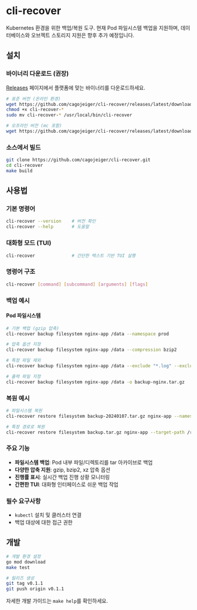 # cli-recover

Kubernetes 환경을 위한 백업/복원 도구. 현재 Pod 파일시스템 백업을 지원하며, 데이터베이스와 오브젝트 스토리지 지원은 향후 추가 예정입니다.

## 설치

### 바이너리 다운로드 (권장)

[Releases](https://github.com/cagojeiger/cli-recover/releases) 페이지에서 플랫폼에 맞는 바이너리를 다운로드하세요.

```bash
# 표준 버전 (온라인 환경)
wget https://github.com/cagojeiger/cli-recover/releases/latest/download/cli-recover-$(uname -s)-$(uname -m)
chmod +x cli-recover-*
sudo mv cli-recover-* /usr/local/bin/cli-recover

# 오프라인 버전 (mc 포함)
wget https://github.com/cagojeiger/cli-recover/releases/latest/download/cli-recover-offline-$(uname -s)-$(uname -m)
```

### 소스에서 빌드

```bash
git clone https://github.com/cagojeiger/cli-recover.git
cd cli-recover
make build
```

## 사용법

### 기본 명령어
```bash
cli-recover --version    # 버전 확인
cli-recover --help       # 도움말
```

### 대화형 모드 (TUI)
```bash
cli-recover              # 간단한 텍스트 기반 TUI 실행
```

### 명령어 구조
```bash
cli-recover [command] [subcommand] [arguments] [flags]
```

### 백업 예시

#### Pod 파일시스템
```bash
# 기본 백업 (gzip 압축)
cli-recover backup filesystem nginx-app /data --namespace prod

# 압축 옵션 지정
cli-recover backup filesystem nginx-app /data --compression bzip2

# 특정 파일 제외
cli-recover backup filesystem nginx-app /data --exclude "*.log" --exclude "*.tmp"

# 출력 파일 지정
cli-recover backup filesystem nginx-app /data -o backup-nginx.tar.gz
```

### 복원 예시
```bash
# 파일시스템 복원
cli-recover restore filesystem backup-20240107.tar.gz nginx-app --namespace prod

# 특정 경로로 복원
cli-recover restore filesystem backup.tar.gz nginx-app --target-path /restore
```

### 주요 기능
- **파일시스템 백업**: Pod 내부 파일/디렉토리를 tar 아카이브로 백업
- **다양한 압축 지원**: gzip, bzip2, xz 압축 옵션
- **진행률 표시**: 실시간 백업 진행 상황 모니터링
- **간편한 TUI**: 대화형 인터페이스로 쉬운 백업 작업

### 필수 요구사항
- `kubectl` 설치 및 클러스터 연결
- 백업 대상에 대한 접근 권한

## 개발

```bash
# 개발 환경 설정
go mod download
make test

# 릴리즈 생성
git tag v0.1.1
git push origin v0.1.1
```

자세한 개발 가이드는 `make help`를 확인하세요.